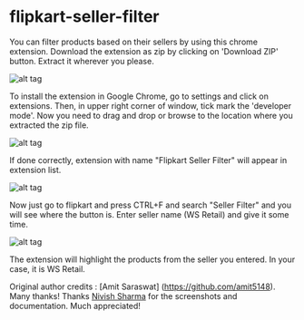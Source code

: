 # flipkart-seller-filter

You can filter products based on their sellers by using this chrome extension.
Download the extension as zip by clicking on 'Download ZIP' button. Extract it wherever you please.

![alt tag](http://imgur.com/0xvN3OA)

To install the extension in Google Chrome, go to settings and click on extensions. Then, in upper right corner of window, tick mark the 'developer mode'.
Now you need to drag and drop or browse to the location where you extracted the zip file. 

![alt tag](http://imgur.com/w4326Fe)

If done correctly, extension with name "Flipkart Seller Filter" will appear in extension list.

![alt tag](http://imgur.com/Bi1DaPJ)

Now just go to flipkart and press CTRL+F and search "Seller Filter" and you will see where the button is. Enter seller name (WS Retail) and give it some time. 

![alt tag](http://imgur.com/McZgLLN)

The extension will highlight the products from the seller you entered. In your case, it is WS Retail. 

Original author credits : [Amit Saraswat] (https://github.com/amit5148). Many thanks!
Thanks [Nivish Sharma](https://www.quora.com/profile/Nivish-Sharma) for the screenshots and documentation. Much appreciated!
